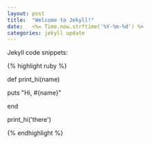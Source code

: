 ```yaml
---
layout: post
title:  "Welcome to Jekyll!"
date:   <%= Time.now.strftime('%Y-%m-%d') %>
categories: jekyll update
---
```


Jekyll code snippets:

{% highlight ruby %}

def print_hi(name)

  puts "Hi, #{name}"
  
end

print_hi('there')

{% endhighlight %}
